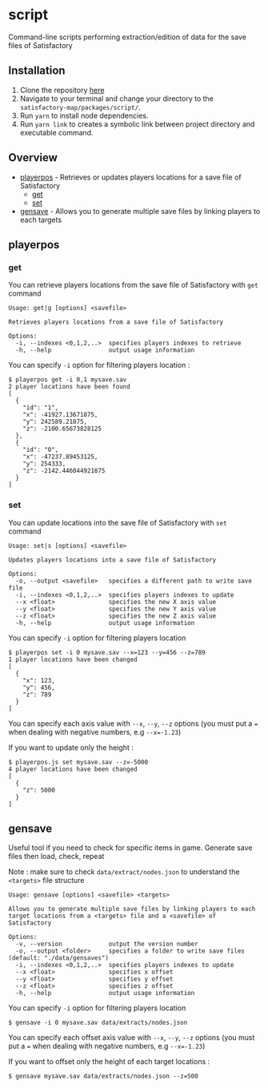 # script

Command-line scripts performing extraction/edition of data for the save files of Satisfactory

## Installation
1. Clone the repository [here](https://github.com/LancelotP/satisfactory-map)
2. Navigate to your terminal and change your directory to the `satisfactory-map/packages/script/`.
3. Run `yarn` to install node dependencies.
4. Run `yarn link` to creates a symbolic link between project directory and executable command.

## Overview
* [playerpos](#playerpos) - Retrieves or updates players locations for a save file of Satisfactory
	* [get](#get)
	* [set](#set)
* [gensave](#gensave) - Allows you to generate multiple save files by linking players to each targets

## playerpos

### get

You can retrieve players locations from the save file of Satisfactory with `get` command

```
Usage: get|g [options] <savefile>

Retrieves players locations from a save file of Satisfactory

Options:
  -i, --indexes <0,1,2,..>  specifies players indexes to retrieve
  -h, --help                output usage information
```
You can specify `-i` option for filtering players location :
```
$ playerpos get -i 0,1 mysave.sav
2 player locations have been found
[
  {
    "id": "1",
    "x": -41927.13671875,
    "y": 242589.21875,
    "z": -2100.65673828125
  },
  {
    "id": "0",
    "x": -47237.89453125,
    "y": 254333,
    "z": -2142.446044921875
  }
]
```

### set

You can update locations into the save file of Satisfactory with `set` command

```
Usage: set|s [options] <savefile>

Updates players locations into a save file of Satisfactory

Options:
  -o, --output <savefile>   specifies a different path to write save file
  -i, --indexes <0,1,2,..>  specifies players indexes to update
  --x <float>               specifies the new X axis value
  --y <float>               specifies the new Y axis value
  --z <float>               specifies the new Z axis value
  -h, --help                output usage information
```
You can specify `-i` option for filtering players location

```
$ playerpos set -i 0 mysave.sav --x=123 --y=456 --z=789
1 player locations have been changed
[
  {
    "x": 123,
    "y": 456,
    "z": 789
  }
]
```

You can specify each axis value with `--x`, `--y`, `--z` options (you must put a `=` when dealing with negative numbers, e.g `--x=-1.23`)

If you want to update only the height :
```
$ playerpos.js set mysave.sav --z=-5000
4 player locations have been changed
[
  {
    "z": 5000
  }
]
```

## gensave

Useful tool if you need to check for specific items in game. Generate save files then load, check, repeat

Note : make sure to check `data/extract/nodes.json` to understand the `<targets>` file structure

```
Usage: gensave [options] <savefile> <targets>

Allows you to generate multiple save files by linking players to each target locations from a <targets> file and a <savefile> of Satisfactory

Options:
  -v, --version             output the version number
  -o, --output <folder>     specifies a folder to write save files (default: "./data/gensaves")
  -i, --indexes <0,1,2,..>  specifies players indexes to update
  --x <float>               specifies x offset
  --y <float>               specifies y offset
  --z <float>               specifies z offset
  -h, --help                output usage information
```

You can specify `-i` option for filtering players location

```
$ gensave -i 0 mysave.sav data/extracts/nodes.json
```

You can specify each offset axis value with `--x`, `--y`, `--z` options (you must put a `=` when dealing with negative numbers, e.g `--x=-1.23`)

If you want to offset only the height of each target locations :
```
$ gensave mysave.sav data/extracts/nodes.json --z=500
```
